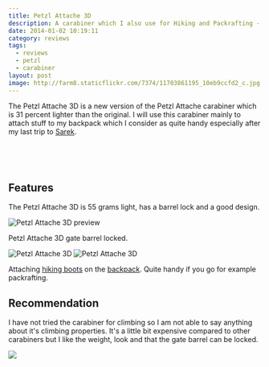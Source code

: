 ```yaml
---
title: Petzl Attache 3D
description: A carabiner which I also use for Hiking and Packrafting - Petzl Attache 3D
date: 2014-01-02 10:19:11
category: reviews
tags:
  - reviews
  - petzl
  - carabiner
layout: post
image: http://farm8.staticflickr.com/7374/11703861195_10eb9ccfd2_c.jpg
---
```


The Petzl Attache 3D is a new version of the Petzl Attache carabiner which is 31 percent lighter than the original. I will use this carabiner mainly to attach stuff to my backpack which I consider as quite handy especially after my last trip to <a href="http://hikeventures.com/hiking-and-packrafting-in-sarek-day-1/" target="_self">Sarek</a>.

<amp-img src="http://farm8.staticflickr.com/7374/11703861195_10eb9ccfd2_c.jpg" layout="responsive" width="800" height="534" alt="Petzl Attache 3D review"></amp-img>
<br>
<!--more-->
<div id="amzn-assoc-ad-cc781bfd-577f-4efb-9da6-75cb9fc7d1c2"></div><script async src="//z-na.amazon-adsystem.com/widgets/onejs?MarketPlace=US&adInstanceId=cc781bfd-577f-4efb-9da6-75cb9fc7d1c2"></script>
<br>


## Features
The Petzl Attache 3D is 55 grams light, has a barrel lock and a good design.

<img src="http://farm4.staticflickr.com/3830/11704221924_eab1b4e842_c.jpg" alt="Petzl Attache 3D preview">

Petzl Attache 3D gate barrel locked.

<img src="http://farm8.staticflickr.com/7397/11704217994_1f5609f3a0_c.jpg" alt="Petzl Attache 3D">

<img src="http://farm8.staticflickr.com/7293/11703856995_4055085e13_c.jpg" alt="Petzl Attache 3D">

Attaching <a href="http://amzn.to/X0WwPY" target="_self">hiking boots</a> on the <a href="http://hikeventures.com/gear-review-hmg-porter-4400-black/" target="_self">backpack</a>. Quite handy if you go for example packrafting.

## Recommendation
I have not tried the carabiner for climbing so I am not able to say anything about it's climbing properties. It's a little bit expensive compared to other carabiners but I like the weight, look and that the gate barrel can be locked.

<a href="http://amzn.to/2f7NIH9" target="_blank" rel="nofollow"><img src="http://www.hikeventures.com/buy.gif"></a>
